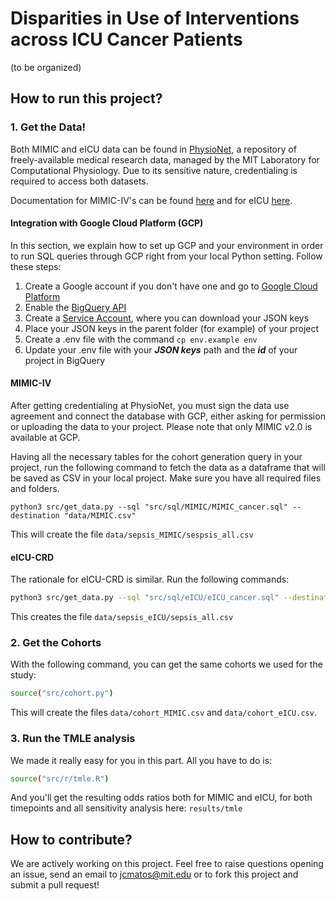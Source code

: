 # Disparities in Use of Interventions across ICU Cancer Patients

(to be organized)

## How to run this project?

### 1. Get the Data!

Both MIMIC and eICU data can be found in [PhysioNet](https://physionet.org/), a repository of freely-available medical research data, managed by the MIT Laboratory for Computational Physiology. Due to its sensitive nature, credentialing is required to access both datasets.

Documentation for MIMIC-IV's can be found [here](https://mimic.mit.edu/) and for eICU [here](https://eicu-crd.mit.edu/).

#### Integration with Google Cloud Platform (GCP)

In this section, we explain how to set up GCP and your environment in order to run SQL queries through GCP right from your local Python setting. Follow these steps:

1) Create a Google account if you don't have one and go to [Google Cloud Platform](https://console.cloud.google.com/bigquery)
2) Enable the [BigQuery API](https://console.cloud.google.com/apis/api/bigquery.googleapis.com)
3) Create a [Service Account](https://console.cloud.google.com/iam-admin/serviceaccounts), where you can download your JSON keys
4) Place your JSON keys in the parent folder (for example) of your project
5) Create a .env file with the command `cp env.example env `
6) Update your .env file with your ***JSON keys*** path and the ***id*** of your project in BigQuery

#### MIMIC-IV

After getting credentialing at PhysioNet, you must sign the data use agreement and connect the database with GCP, either asking for permission or uploading the data to your project. Please note that only MIMIC v2.0 is available at GCP.

Having all the necessary tables for the cohort generation query in your project, run the following command to fetch the data as a dataframe that will be saved as CSV in your local project. Make sure you have all required files and folders.

```shell
python3 src/get_data.py --sql "src/sql/MIMIC/MIMIC_cancer.sql" --destination "data/MIMIC.csv"
```

This will create the file `data/sepsis_MIMIC/sespsis_all.csv`

#### eICU-CRD

The rationale for eICU-CRD is similar. Run the following commands:

```sh
python3 src/get_data.py --sql "src/sql/eICU/eICU_cancer.sql" --destination "data/eICU.csv"
```

This creates the file `data/sepsis_eICU/sepsis_all.csv`

### 2. Get the Cohorts

With the following command, you can get the same cohorts we used for the study:

```sh
source("src/cohort.py")
```

This will create the files `data/cohort_MIMIC.csv` and `data/cohort_eICU.csv`.

### 3. Run the TMLE analysis

We made it really easy for you in this part. All you have to do is:

```sh
source("src/r/tmle.R")
```

And you'll get the resulting odds ratios both for MIMIC and eICU, for both timepoints and all sensitivity analysis here: `results/tmle`

## How to contribute?

We are actively working on this project.
Feel free to raise questions opening an issue, send an email to jcmatos@mit.edu or to fork this project and submit a pull request!
